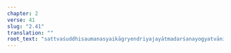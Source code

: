 ```yaml
---
chapter: 2
verse: 41
slug: "2.41"
translation: ""
root_text: "sattvaśuddhisaumanasyaikāgryendriyajayātmadarśanayogyatvāni ca"
---
```


